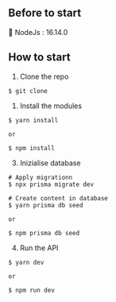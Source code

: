 ## Before to start

:book: NodeJs : 16.14.0

## How to start

1. Clone the repo

```
$ git clone
```

1. Install the modules
```
$ yarn install

or

$ npm install
```

3. Inizialise database
```
# Apply migrationn
$ npx prisma migrate dev

# Create content in database
$ yarn prisma db seed

or

$ npm prisma db seed

```
4. Run the API
```
$ yarn dev

or

$ npm run dev
```

